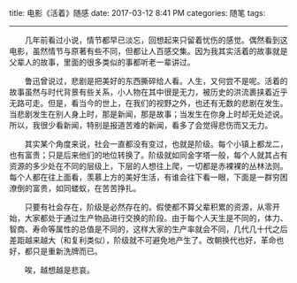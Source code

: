 title: 电影《活着》随感
date: 2017-03-12 8:41 PM
categories: 随笔
tags:

-----
　　几年前看过小说，情节都早已淡忘，回想起来只留着忧伤的感觉。偶然看到这电影，虽然情节与原著有些不同，但都让人百感交集。因为我其实活着的故事就是父辈人的故事，里面的很多类似的事都听老一辈讲过。

　　鲁迅曾说过，悲剧是把美好的东西撕碎给人看。人生，又何尝不是呢。活着的故事虽然与时代背景有些关系，小人物在其中很是无力，被历史的洪流裹挟着近乎无路可走。但是，看当今的世上，在我们的视野之外，也还有无数的悲剧在发生。当悲剧发生在别人身上时，那是新闻，那是故事；当发生在你身上时却无处述说。所以，我很少看新闻，特别是报道苦难的新闻，看多了会觉得悲伤而又无力。

　　其实某个角度来说，社会一直都没有变过，也就是阶级。每个小镇上都龙二，也有富贵；只是后来他们的地位转换了。阶级就如同金字塔一般，每个人就其占有资源的多少处在不同的层级上，下层的人想往上爬，一切都是赤裸裸的丛林法则。每个人都在往上面看，羡慕上方的美好生活，有谁会往下看一眼，下面是一群穷困潦倒的富贵，如同蝼蚁，在苦苦挣扎。

　　只要有社会存在，阶级是必然存在的。假使都不算父辈积累的资源，从零开始，大家都处于通过生产物品进行交换的阶段。由于每个人天生是不同的，体力、智商、寿命等属性的总值是不同的，这样大家的生产率就会不同，几代几十代之后差距越来越大（和复利类似），阶级就不可避免地产生了。改朝换代也好，革命也好，都只是重新洗牌而已。

　　唉，越想越是悲哀。
